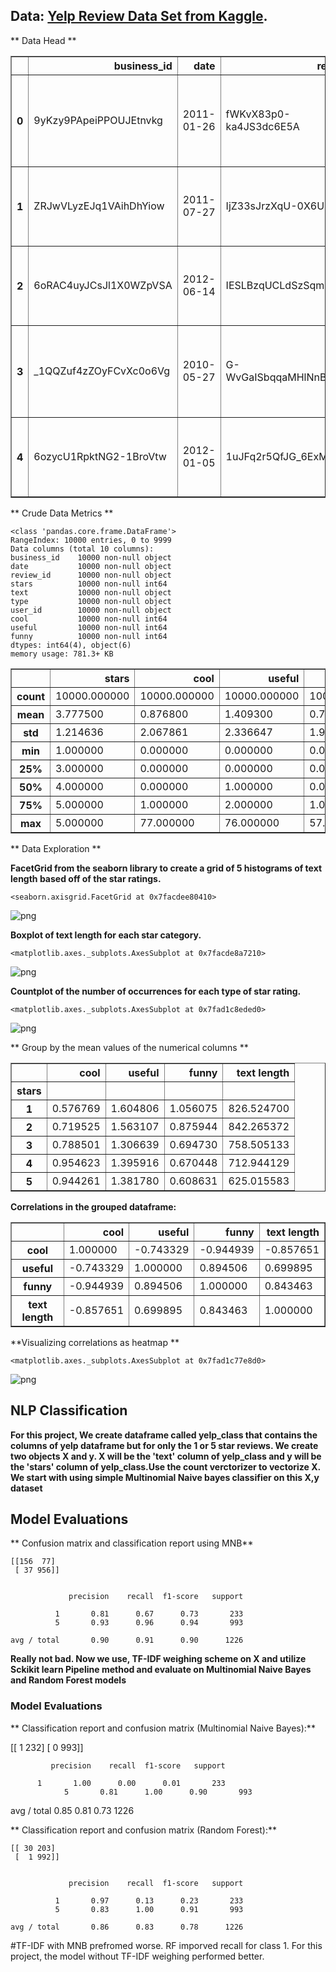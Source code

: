 ## Data: [Yelp Review Data Set from Kaggle](https://www.kaggle.com/c/yelp-recsys-2013).

** Data Head **
<div>
<table border="1" class="dataframe">
  <thead>
    <tr style="text-align: right;">
      <th></th>
      <th>business_id</th>
      <th>date</th>
      <th>review_id</th>
      <th>stars</th>
      <th>text</th>
      <th>type</th>
      <th>user_id</th>
      <th>cool</th>
      <th>useful</th>
      <th>funny</th>
    </tr>
  </thead>
  <tbody>
    <tr>
      <th>0</th>
      <td>9yKzy9PApeiPPOUJEtnvkg</td>
      <td>2011-01-26</td>
      <td>fWKvX83p0-ka4JS3dc6E5A</td>
      <td>5</td>
      <td>My wife took me here on my birthday for breakf...</td>
      <td>review</td>
      <td>rLtl8ZkDX5vH5nAx9C3q5Q</td>
      <td>2</td>
      <td>5</td>
      <td>0</td>
    </tr>
    <tr>
      <th>1</th>
      <td>ZRJwVLyzEJq1VAihDhYiow</td>
      <td>2011-07-27</td>
      <td>IjZ33sJrzXqU-0X6U8NwyA</td>
      <td>5</td>
      <td>I have no idea why some people give bad review...</td>
      <td>review</td>
      <td>0a2KyEL0d3Yb1V6aivbIuQ</td>
      <td>0</td>
      <td>0</td>
      <td>0</td>
    </tr>
    <tr>
      <th>2</th>
      <td>6oRAC4uyJCsJl1X0WZpVSA</td>
      <td>2012-06-14</td>
      <td>IESLBzqUCLdSzSqm0eCSxQ</td>
      <td>4</td>
      <td>love the gyro plate. Rice is so good and I als...</td>
      <td>review</td>
      <td>0hT2KtfLiobPvh6cDC8JQg</td>
      <td>0</td>
      <td>1</td>
      <td>0</td>
    </tr>
    <tr>
      <th>3</th>
      <td>_1QQZuf4zZOyFCvXc0o6Vg</td>
      <td>2010-05-27</td>
      <td>G-WvGaISbqqaMHlNnByodA</td>
      <td>5</td>
      <td>Rosie, Dakota, and I LOVE Chaparral Dog Park!!...</td>
      <td>review</td>
      <td>uZetl9T0NcROGOyFfughhg</td>
      <td>1</td>
      <td>2</td>
      <td>0</td>
    </tr>
    <tr>
      <th>4</th>
      <td>6ozycU1RpktNG2-1BroVtw</td>
      <td>2012-01-05</td>
      <td>1uJFq2r5QfJG_6ExMRCaGw</td>
      <td>5</td>
      <td>General Manager Scott Petello is a good egg!!!...</td>
      <td>review</td>
      <td>vYmM4KTsC8ZfQBg-j5MWkw</td>
      <td>0</td>
      <td>0</td>
      <td>0</td>
    </tr>
  </tbody>
</table>
</div>

** Crude Data Metrics **

    <class 'pandas.core.frame.DataFrame'>
    RangeIndex: 10000 entries, 0 to 9999
    Data columns (total 10 columns):
    business_id    10000 non-null object
    date           10000 non-null object
    review_id      10000 non-null object
    stars          10000 non-null int64
    text           10000 non-null object
    type           10000 non-null object
    user_id        10000 non-null object
    cool           10000 non-null int64
    useful         10000 non-null int64
    funny          10000 non-null int64
    dtypes: int64(4), object(6)
    memory usage: 781.3+ KB

<div>
<table border="1" class="dataframe">
  <thead>
    <tr style="text-align: right;">
      <th></th>
      <th>stars</th>
      <th>cool</th>
      <th>useful</th>
      <th>funny</th>
    </tr>
  </thead>
  <tbody>
    <tr>
      <th>count</th>
      <td>10000.000000</td>
      <td>10000.000000</td>
      <td>10000.000000</td>
      <td>10000.000000</td>
    </tr>
    <tr>
      <th>mean</th>
      <td>3.777500</td>
      <td>0.876800</td>
      <td>1.409300</td>
      <td>0.701300</td>
    </tr>
    <tr>
      <th>std</th>
      <td>1.214636</td>
      <td>2.067861</td>
      <td>2.336647</td>
      <td>1.907942</td>
    </tr>
    <tr>
      <th>min</th>
      <td>1.000000</td>
      <td>0.000000</td>
      <td>0.000000</td>
      <td>0.000000</td>
    </tr>
    <tr>
      <th>25%</th>
      <td>3.000000</td>
      <td>0.000000</td>
      <td>0.000000</td>
      <td>0.000000</td>
    </tr>
    <tr>
      <th>50%</th>
      <td>4.000000</td>
      <td>0.000000</td>
      <td>1.000000</td>
      <td>0.000000</td>
    </tr>
    <tr>
      <th>75%</th>
      <td>5.000000</td>
      <td>1.000000</td>
      <td>2.000000</td>
      <td>1.000000</td>
    </tr>
    <tr>
      <th>max</th>
      <td>5.000000</td>
      <td>77.000000</td>
      <td>76.000000</td>
      <td>57.000000</td>
    </tr>
  </tbody>
</table>
</div>



** Data Exploration **

**FacetGrid from the seaborn library to create a grid of 5 histograms of text length based off of the star ratings.**


    <seaborn.axisgrid.FacetGrid at 0x7facdee80410>


![png](output_13_1.png)

**Boxplot of text length for each star category.**


    <matplotlib.axes._subplots.AxesSubplot at 0x7facde8a7210>




![png](output_15_1.png)

**Countplot of the number of occurrences for each type of star rating.**

    <matplotlib.axes._subplots.AxesSubplot at 0x7fad1c8eded0>




![png](output_17_1.png)



** Group by the mean values of the numerical columns **
<div>
<table border="1" class="dataframe">
  <thead>
    <tr style="text-align: right;">
      <th></th>
      <th>cool</th>
      <th>useful</th>
      <th>funny</th>
      <th>text length</th>
    </tr>
    <tr>
      <th>stars</th>
      <th></th>
      <th></th>
      <th></th>
      <th></th>
    </tr>
  </thead>
  <tbody>
    <tr>
      <th>1</th>
      <td>0.576769</td>
      <td>1.604806</td>
      <td>1.056075</td>
      <td>826.524700</td>
    </tr>
    <tr>
      <th>2</th>
      <td>0.719525</td>
      <td>1.563107</td>
      <td>0.875944</td>
      <td>842.265372</td>
    </tr>
    <tr>
      <th>3</th>
      <td>0.788501</td>
      <td>1.306639</td>
      <td>0.694730</td>
      <td>758.505133</td>
    </tr>
    <tr>
      <th>4</th>
      <td>0.954623</td>
      <td>1.395916</td>
      <td>0.670448</td>
      <td>712.944129</td>
    </tr>
    <tr>
      <th>5</th>
      <td>0.944261</td>
      <td>1.381780</td>
      <td>0.608631</td>
      <td>625.015583</td>
    </tr>
  </tbody>
</table>
</div>



**Correlations in the grouped dataframe:**

<div>
<table border="1" class="dataframe">
  <thead>
    <tr style="text-align: right;">
      <th></th>
      <th>cool</th>
      <th>useful</th>
      <th>funny</th>
      <th>text length</th>
    </tr>
  </thead>
  <tbody>
    <tr>
      <th>cool</th>
      <td>1.000000</td>
      <td>-0.743329</td>
      <td>-0.944939</td>
      <td>-0.857651</td>
    </tr>
    <tr>
      <th>useful</th>
      <td>-0.743329</td>
      <td>1.000000</td>
      <td>0.894506</td>
      <td>0.699895</td>
    </tr>
    <tr>
      <th>funny</th>
      <td>-0.944939</td>
      <td>0.894506</td>
      <td>1.000000</td>
      <td>0.843463</td>
    </tr>
    <tr>
      <th>text length</th>
      <td>-0.857651</td>
      <td>0.699895</td>
      <td>0.843463</td>
      <td>1.000000</td>
    </tr>
  </tbody>
</table>
</div>



**Visualizing correlations as heatmap **

    <matplotlib.axes._subplots.AxesSubplot at 0x7fad1c77e8d0>



![png](output_25_1.png)


## NLP Classification

**For this project, We create dataframe called yelp_class that contains the columns of yelp dataframe but for only the 1 or 5 star reviews. We create two objects X and y. X will be the 'text' column of yelp_class and y will be the 'stars' column of yelp_class.Use the count verctorizer to vectorize X. We start with using simple Multinomial Naive bayes classifier on this X,y dataset**

## Model Evaluations

** Confusion matrix and classification report using MNB**

    [[156  77]
     [ 37 956]]
    
    
                 precision    recall  f1-score   support
    
              1       0.81      0.67      0.73       233
              5       0.93      0.96      0.94       993
    
    avg / total       0.90      0.91      0.90      1226
    


**Really not bad. Now we use, TF-IDF weighing scheme on X and utilize Sckikit learn Pipeline method and evaluate on Multinomial Naive Bayes and Random Forest models**

### Model Evaluations

** Classification report and confusion matrix (Multinomial Naive Bayes):**

[[  1 232]
 [  0 993]]


             precision    recall  f1-score   support

          1       1.00      0.00      0.01       233
	            5       0.81      1.00      0.90       993

avg / total       0.85      0.81      0.73      1226



** Classification report and confusion matrix (Random Forest):**

    [[ 30 203]
     [  1 992]]
    
    
                 precision    recall  f1-score   support
    
              1       0.97      0.13      0.23       233
              5       0.83      1.00      0.91       993
    
    avg / total       0.86      0.83      0.78      1226
    

#TF-IDF with MNB prefromed worse. RF imporved recall for class 1. For this project, the model without TF-IDF weighing performed better.